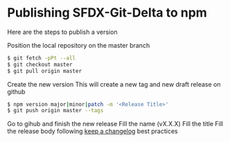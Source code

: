 # Publishing SFDX-Git-Delta to npm

Here are the steps to publish a version

Position the local repository on the master branch

```sh
$ git fetch -pPt --all
$ git checkout master
$ git pull origin master
```

Create the new version
This will create a new tag and new draft release on github

```sh
$ npm version major|minor|patch -m '<Release Title>'
$ git push origin master --tags
```

Go to gihub and finish the new release
Fill the name (vX.X.X)
Fill the title
Fill the release body following [keep a changelog](https://keepachangelog.com/en/1.0.0/) best practices
